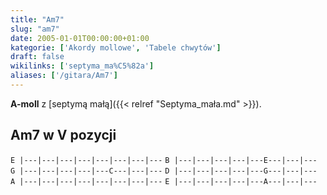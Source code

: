 ```yaml
---
title: "Am7"
slug: "am7"
date: 2005-01-01T00:00:00+01:00
kategorie: ['Akordy mollowe', 'Tabele chwytów']
draft: false
wikilinks: ['septyma_ma%C5%82a']
aliases: ['/gitara/Am7']
---
```

**A-moll** z [septymą małą]({{< relref "Septyma_mała.md" >}}).

## Am7 w V pozycji

`E |---|---|---|---|---|---|---|---`
`B |---|---|---|---|---E---|---|---`
`G |---|---|---|---|---C---|---|---`
`D |---|---|---|---|---G---|---|---`
`A |---|---|---|---|---|---|---|---`
`E |---|---|---|---|---A---|---|---`


